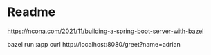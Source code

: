 # Readme

https://ncona.com/2021/11/building-a-spring-boot-server-with-bazel

bazel run :app
curl http://localhost:8080/greet?name=adrian
